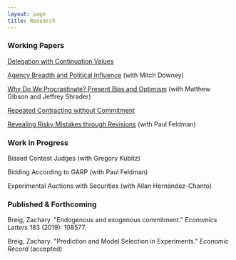 ```yaml
---
layout: page
title: Research
---
```





### Working Papers

[Delegation with Continuation Values](https://zacharybreig.com/papers/DCV.pdf)

[Agency Breadth and Political Influence](https://zacharybreig.com/papers/AgencyBreadth.pdf) (with Mitch Downey)

[Why Do We Procrastinate? Present Bias and Optimism](https://zacharybreig.com/papers/present_bias_and_optimism.pdf) (with Matthew Gibson and Jeffrey Shrader)

[Repeated Contracting without Commitment](https://zacharybreig.com/papers/RCwC.pdf)

[Revealing Risky Mistakes through Revisions](https://zacharybreig.com/papers/RMR.pdf) (with Paul Feldman)

### Work in Progress

Biased Contest Judges (with Gregory Kubitz)

Bidding According to GARP (with Paul Feldman)

Experimental Auctions with Securities (with Allan Hernández-Chanto)

### Published & Forthcoming

Breig, Zachary. "Endogenous and exogenous commitment." _Economics Letters_ 183 (2019): 108577.

Breig, Zachary. "Prediction and Model Selection in Experiments." _Economic Record_ (accepted)
